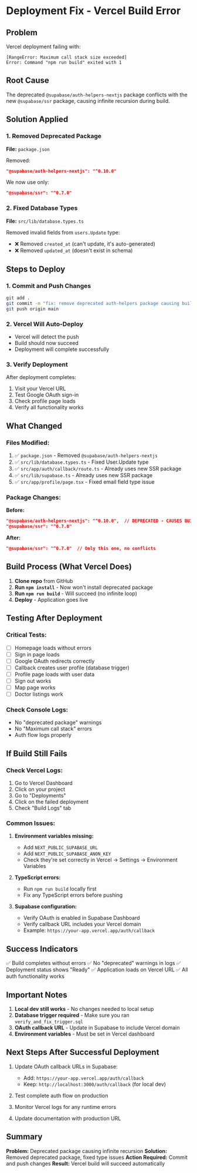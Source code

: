 # Deployment Fix - Vercel Build Error

## Problem
Vercel deployment failing with:
```
[RangeError: Maximum call stack size exceeded]
Error: Command "npm run build" exited with 1
```

## Root Cause
The deprecated `@supabase/auth-helpers-nextjs` package conflicts with the new `@supabase/ssr` package, causing infinite recursion during build.

## Solution Applied

### 1. Removed Deprecated Package
**File:** `package.json`

Removed:
```json
"@supabase/auth-helpers-nextjs": "^0.10.0"
```

We now use only:
```json
"@supabase/ssr": "^0.7.0"
```

### 2. Fixed Database Types
**File:** `src/lib/database.types.ts`

Removed invalid fields from `users.Update` type:
- ❌ Removed `created_at` (can't update, it's auto-generated)
- ❌ Removed `updated_at` (doesn't exist in schema)

## Steps to Deploy

### 1. Commit and Push Changes
```bash
git add .
git commit -m "fix: remove deprecated auth-helpers package causing build error"
git push origin main
```

### 2. Vercel Will Auto-Deploy
- Vercel will detect the push
- Build should now succeed
- Deployment will complete successfully

### 3. Verify Deployment
After deployment completes:
1. Visit your Vercel URL
2. Test Google OAuth sign-in
3. Check profile page loads
4. Verify all functionality works

## What Changed

### Files Modified:
1. ✅ `package.json` - Removed `@supabase/auth-helpers-nextjs`
2. ✅ `src/lib/database.types.ts` - Fixed User.Update type
3. ✅ `src/app/auth/callback/route.ts` - Already uses new SSR package
4. ✅ `src/lib/supabase.ts` - Already uses new SSR package
5. ✅ `src/app/profile/page.tsx` - Fixed email field type issue

### Package Changes:
**Before:**
```json
"@supabase/auth-helpers-nextjs": "^0.10.0",  // DEPRECATED - CAUSES BUILD ERROR
"@supabase/ssr": "^0.7.0"
```

**After:**
```json
"@supabase/ssr": "^0.7.0"  // Only this one, no conflicts
```

## Build Process (What Vercel Does)

1. **Clone repo** from GitHub
2. **Run `npm install`** - Now won't install deprecated package
3. **Run `npm run build`** - Will succeed (no infinite loop)
4. **Deploy** - Application goes live

## Testing After Deployment

### Critical Tests:
- [ ] Homepage loads without errors
- [ ] Sign in page loads
- [ ] Google OAuth redirects correctly
- [ ] Callback creates user profile (database trigger)
- [ ] Profile page loads with user data
- [ ] Sign out works
- [ ] Map page works
- [ ] Doctor listings work

### Check Console Logs:
- No "deprecated package" warnings
- No "Maximum call stack" errors
- Auth flow logs properly

## If Build Still Fails

### Check Vercel Logs:
1. Go to Vercel Dashboard
2. Click on your project
3. Go to "Deployments"
4. Click on the failed deployment
5. Check "Build Logs" tab

### Common Issues:
1. **Environment variables missing:**
   - Add `NEXT_PUBLIC_SUPABASE_URL`
   - Add `NEXT_PUBLIC_SUPABASE_ANON_KEY`
   - Check they're set correctly in Vercel → Settings → Environment Variables

2. **TypeScript errors:**
   - Run `npm run build` locally first
   - Fix any TypeScript errors before pushing

3. **Supabase configuration:**
   - Verify OAuth is enabled in Supabase Dashboard
   - Verify callback URL includes your Vercel domain
   - Example: `https://your-app.vercel.app/auth/callback`

## Success Indicators

✅ Build completes without errors
✅ No "deprecated" warnings in logs
✅ Deployment status shows "Ready"
✅ Application loads on Vercel URL
✅ All auth functionality works

## Important Notes

1. **Local dev still works** - No changes needed to local setup
2. **Database trigger required** - Make sure you ran `verify_and_fix_trigger.sql`
3. **OAuth callback URL** - Update in Supabase to include Vercel domain
4. **Environment variables** - Must be set in Vercel dashboard

## Next Steps After Successful Deployment

1. Update OAuth callback URLs in Supabase:
   - Add: `https://your-app.vercel.app/auth/callback`
   - Keep: `http://localhost:3000/auth/callback` (for local dev)

2. Test complete auth flow on production

3. Monitor Vercel logs for any runtime errors

4. Update documentation with production URL

## Summary

**Problem:** Deprecated package causing infinite recursion
**Solution:** Removed deprecated package, fixed type issues
**Action Required:** Commit and push changes
**Result:** Vercel build will succeed automatically
